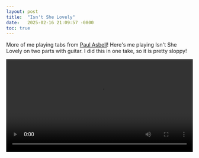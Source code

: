 ```yaml
---
layout: post
title:  "Isn't She Lovely"
date:   2025-02-16 21:09:57 -0800
toc: true
---
```


More of me playing tabs from [Paul Asbell](https://paulasbell.com)!
Here's me playing Isn't She Lovely on two parts with guitar.
I did this in one take, so it is pretty sloppy!

<style>
  .full-width-video {
    width: 100%; 
    max-width: 1200px; /* Optional: prevents excessive width on very large screens */
    height: auto;
    margin: 0 auto; /* Centers video if using max-width */
  }
</style>

<video class="full-width-video" controls>
  <source src="https://s3.us-east-2.amazonaws.com/cfreundlich.github.io/isntshelovely.mp4" type="video/mp4">
  Your browser does not support the video tag.
</video>
